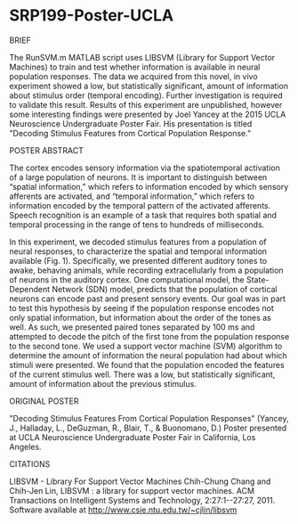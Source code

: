 # SRP199-Poster-UCLA

BRIEF

The RunSVM.m MATLAB script uses LIBSVM (Library for Support Vector Machines) to train and test whether information is available in neural population responses. The data we acquired from this novel, in vivo experiment showed a low, but statistically significant, amount of information about stimulus order (temporal encoding). Further investigation is required to validate this result. Results of this experiment are unpublished, however some interesting findings were presented by Joel Yancey at the 2015 UCLA Neuroscience Undergraduate Poster Fair. His presentation is titled "Decoding Stimulus Features from Cortical Population Response."

POSTER ABSTRACT

The cortex encodes sensory information via the spatiotemporal activation of a large population of neurons. It is important to distinguish between “spatial information,” which refers to information encoded by which sensory afferents are activated, and “temporal information,” which refers to information encoded by the temporal pattern of the activated afferents. Speech recognition is an example of a task that requires both spatial and temporal processing in the range of tens to hundreds of milliseconds.

In this experiment, we decoded stimulus features from a population of neural responses, to characterize the spatial and temporal information available (Fig. 1). Specifically, we presented different auditory tones to awake, behaving animals, while recording extracellularly from a population of neurons in the auditory cortex. One computational model, the State-Dependent Network (SDN) model, predicts that the population of cortical neurons can encode past and present sensory events. Our goal was in part to test this hypothesis by seeing if the population response encodes not only spatial information, but information about the order of the tones as well. As such, we presented paired tones separated by 100 ms and attempted to decode the pitch of the first tone from the population response to the second tone. We used a support vector machine (SVM) algorithm to determine the amount of information the neural population had about which stimuli were presented. We found that the population encoded the features of the current stimulus well. There was a low, but statistically significant, amount of information about the previous stimulus.

ORIGINAL POSTER

"Decoding Stimulus Features From Cortical Population Responses" (Yancey, J., Halladay, L., DeGuzman, R., Blair, T., & Buonomano, D.) Poster presented at UCLA Neuroscience Undergraduate Poster Fair in California, Los Angeles.
    
CITATIONS
   
LIBSVM - Library For Support Vector Machines
Chih-Chung Chang and Chih-Jen Lin, LIBSVM : a library for support vector machines. ACM Transactions on Intelligent Systems and Technology, 2:27:1--27:27, 2011. Software available at http://www.csie.ntu.edu.tw/~cjlin/libsvm 
